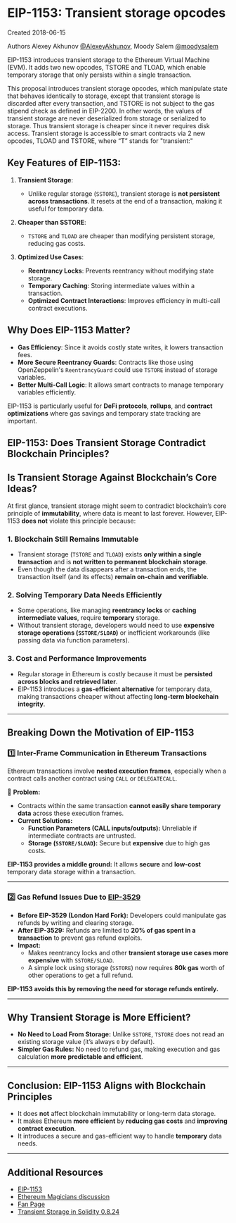 # EIP-1153: Transient storage opcodes

Created	2018-06-15

Authors	Alexey Akhunov [@AlexeyAkhunov](https://github.com/AlexeyAkhunov), Moody Salem [@moodysalem](https://github.com/moodysalem)

EIP-1153 introduces transient storage to the Ethereum Virtual Machine (EVM). It adds two new opcodes, TSTORE and TLOAD, which enable temporary storage that only persists within a single transaction.

This proposal introduces transient storage opcodes, which manipulate state that behaves identically to storage, except that transient storage is discarded after every transaction, and TSTORE is not subject to the gas stipend check as defined in EIP-2200. In other words, the values of transient storage are never deserialized from storage or serialized to storage. Thus transient storage is cheaper since it never requires disk access. Transient storage is accessible to smart contracts via 2 new opcodes, TLOAD and TSTORE, where “T” stands for "transient:"

## Key Features of EIP-1153:

1. **Transient Storage**: 
   - Unlike regular storage (`SSTORE`), transient storage is **not persistent across transactions**. It resets at the end of a transaction, making it useful for temporary data.

2. **Cheaper than SSTORE**: 
   - `TSTORE` and `TLOAD` are cheaper than modifying persistent storage, reducing gas costs.

3. **Optimized Use Cases**:
   - **Reentrancy Locks**: Prevents reentrancy without modifying state storage.
   - **Temporary Caching**: Storing intermediate values within a transaction.
   - **Optimized Contract Interactions**: Improves efficiency in multi-call contract executions.



## Why Does EIP-1153 Matter?

- **Gas Efficiency**: Since it avoids costly state writes, it lowers transaction fees.
- **More Secure Reentrancy Guards**: Contracts like those using OpenZeppelin's `ReentrancyGuard` could use `TSTORE` instead of storage variables.
- **Better Multi-Call Logic**: It allows smart contracts to manage temporary variables efficiently.

EIP-1153 is particularly useful for **DeFi protocols**, **rollups**, and **contract optimizations** where gas savings and temporary state tracking are important.

## EIP-1153: Does Transient Storage Contradict Blockchain Principles?

## Is Transient Storage Against Blockchain’s Core Ideas?  
At first glance, transient storage might seem to contradict blockchain’s core principle of **immutability**, where data is meant to last forever. However, EIP-1153 **does not** violate this principle because:  

### 1. Blockchain Still Remains Immutable
- Transient storage (`TSTORE` and `TLOAD`) exists **only within a single transaction** and is **not written to permanent blockchain storage**.  
- Even though the data disappears after a transaction ends, the transaction itself (and its effects) **remain on-chain and verifiable**.  

### 2. Solving Temporary Data Needs Efficiently
- Some operations, like managing **reentrancy locks** or **caching intermediate values**, require **temporary** storage.  
- Without transient storage, developers would need to use **expensive storage operations (`SSTORE/SLOAD`)** or inefficient workarounds (like passing data via function parameters).  

### 3. Cost and Performance Improvements
- Regular storage in Ethereum is costly because it must be **persisted across blocks and retrieved later**.  
- EIP-1153 introduces a **gas-efficient alternative** for temporary data, making transactions cheaper without affecting **long-term blockchain integrity**.  

---

## Breaking Down the Motivation of EIP-1153 

### **1️⃣ Inter-Frame Communication in Ethereum Transactions**  
Ethereum transactions involve **nested execution frames**, especially when a contract calls another contract using `CALL` or `DELEGATECALL`.  

🔹 **Problem:**  
- Contracts within the same transaction **cannot easily share temporary data** across these execution frames.  
- **Current Solutions:**  
  - **Function Parameters (CALL inputs/outputs):** Unreliable if intermediate contracts are untrusted.  
  - **Storage (`SSTORE/SLOAD`):** Secure but **expensive** due to high gas costs.  

 **EIP-1153 provides a middle ground:** It allows **secure** and **low-cost** temporary data storage within a transaction.  

---

### **2️⃣ Gas Refund Issues Due to [EIP-3529](https://eips.ethereum.org/EIPS/eip-3529)**  
- **Before EIP-3529 (London Hard Fork):** Developers could manipulate gas refunds by writing and clearing storage.  
- **After EIP-3529:** Refunds are limited to **20% of gas spent in a transaction** to prevent gas refund exploits.  
- **Impact:**  
  - Makes reentrancy locks and other **transient storage use cases more expensive** with `SSTORE/SLOAD`.  
  - A simple lock using storage (`SSTORE`) now requires **80k gas** worth of other operations to get a full refund.  

 **EIP-1153 avoids this by removing the need for storage refunds entirely.**  

---

## Why Transient Storage is More Efficient?
- **No Need to Load From Storage:** Unlike `SSTORE`, `TSTORE` does not read an existing storage value (it’s always `0` by default).  
- **Simpler Gas Rules:** No need to refund gas, making execution and gas calculation **more predictable and efficient**.  

---

## Conclusion: EIP-1153 Aligns with Blockchain Principles
- It does **not** affect blockchain immutability or long-term data storage.  
- It makes Ethereum **more efficient** by **reducing gas costs** and **improving contract execution**.  
- It introduces a secure and gas-efficient way to handle **temporary** data needs.  

---


## Additional Resources
- [EIP-1153](https://eips.ethereum.org/EIPS/eip-1153)
- [Ethereum Magicians discussion](https://ethereum-magicians.org/t/eip-1153-transient-storage-opcodes/553)
- [Fan Page](https://www.eip1153.com/)
- [Transient Storage in Solidity 0.8.24](https://soliditylang.org/blog/2024/01/26/transient-storage/)